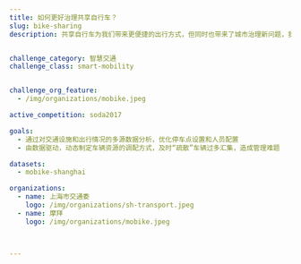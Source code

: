 ```yaml
---
title: 如何更好治理共享自行车？
slug: bike-sharing
description: 共享自行车为我们带来更便捷的出行方式，但同时也带来了城市治理新问题，我们如何通过数据去解决？


challenge_category: 智慧交通
challenge_class: smart-mobility


challenge_org_feature: 
  - /img/organizations/mobike.jpeg

active_competition: soda2017

goals:
  - 通过对交通设施和出行情况的多源数据分析，优化停车点设置和人员配置
  - 由数据驱动，动态制定车辆资源的调配方式，及时“疏散”车辆过多汇集，造成管理难题

datasets:
  - mobike-shanghai

organizations:
  - name: 上海市交通委
    logo: /img/organizations/sh-transport.jpeg
  - name: 摩拜
    logo: /img/organizations/mobike.jpeg



---
```

